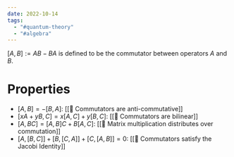 ```yaml
---
date: 2022-10-14
tags:
  - "#quantum-theory"
  - "#algebra"
---
```

$[A, B] := AB - BA$ is defined to be the commutator between operators $A$ and $B$.

# Properties

- $[A, B] = - [B, A]$: [[📗 Commutators are anti-commutative]]
- $[xA + yB, C] = x[A, C] + y[B,C]$: [[📗 Commutators are bilinear]]
- $[A, BC] = [A,B]C + B[A,C]$: [[📗 Matrix multiplication distributes over commutation]]
- $[A, [B,C]] + [B, [C,A]] + [C, [A,B]] = 0$: [[📗 Commutators satisfy the Jacobi Identity]]
